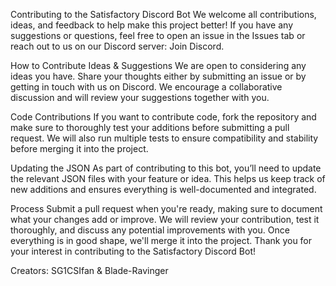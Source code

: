 Contributing to the Satisfactory Discord Bot
We welcome all contributions, ideas, and feedback to help make this project better! If you have any suggestions or questions, feel free to open an issue in the Issues tab or reach out to us on our Discord server: Join Discord.

How to Contribute
Ideas & Suggestions
We are open to considering any ideas you have. Share your thoughts either by submitting an issue or by getting in touch with us on Discord. We encourage a collaborative discussion and will review your suggestions together with you.

Code Contributions
If you want to contribute code, fork the repository and make sure to thoroughly test your additions before submitting a pull request. We will also run multiple tests to ensure compatibility and stability before merging it into the project.

Updating the JSON
As part of contributing to this bot, you’ll need to update the relevant JSON files with your feature or idea. This helps us keep track of new additions and ensures everything is well-documented and integrated.

Process
Submit a pull request when you're ready, making sure to document what your changes add or improve.
We will review your contribution, test it thoroughly, and discuss any potential improvements with you.
Once everything is in good shape, we'll merge it into the project.
Thank you for your interest in contributing to the Satisfactory Discord Bot!

Creators: SG1CSIfan & Blade-Ravinger
